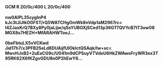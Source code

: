 #### GCM R 20/0c/400 L 20/0c/400
**nw0AIPL35cyglnP4**<br/>**kJc3tJIJIkOGFST/rQ5WATCHgOmWk8nVdp1aM2967rc=**<br/>**l4ZJaxKrQ7BXy8Py0jaLijw/qSsYUBOXjSCed13p36GT7QVYcB7tT3ow08MGX8s7HEZH+MfARAHWToeJ...**<br/><br/>
**0beFbtuLX5vVCKwd**<br/>**Jid17h7/x3PFB2SeLd8DUAijfUIOklctQSAqk/Iw+xc=**<br/>**MwvHJxB2+2uEaCG9c/U041m9dCPSuyVTVdoU6HkZWAwoFryWR3ex3T95RK62X6fKZgvGDU8n0P2hEwY6...**